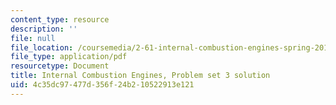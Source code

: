 ```yaml
---
content_type: resource
description: ''
file: null
file_location: /coursemedia/2-61-internal-combustion-engines-spring-2017/4c35dc97477d356f24b210522913e121_MIT2_61S17_ps3_soln.pdf
file_type: application/pdf
resourcetype: Document
title: Internal Combustion Engines, Problem set 3 solution
uid: 4c35dc97-477d-356f-24b2-10522913e121
---
```

